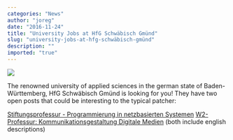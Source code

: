 ```yaml
---
categories: "News"
author: "joreg"
date: "2016-11-24"
title: "University Jobs at HfG Schwäbisch Gmünd"
slug: "university-jobs-at-hfg-schwäbisch-gmünd"
description: ""
imported: "true"
---
```



![](http://www.hfg-gmuend.de/img/hfglogo.png) 

The renowned university of applied sciences in the german state of Baden-Württemberg, HfG Schwäbisch Gmünd is looking for you! They have two open posts that could be interesting to the typical patcher:

[Stiftungsprofessur - Programmierung in netzbasierten Systemen](http://www.hfg-gmuend.de/stiftungsprofessur---progra...html)
[W2-Professur: Kommunikationsgestaltung Digitale Medien](http://www.hfg-gmuend.de/w2-professur-kommunikations...html)
(both include english descriptions)